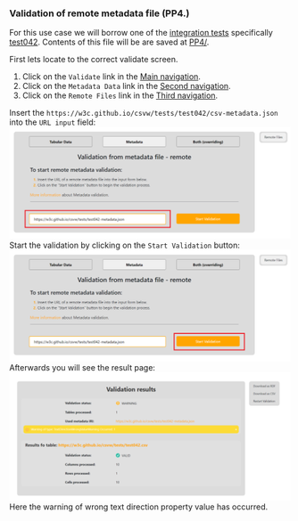 ### Validation of remote metadata file (PP4.)
For this use case we will borrow one of the [integration tests](https://w3c.github.io/csvw/tests/#manifest-validation) specifically [test042](https://w3c.github.io/csvw/tests/#manifest-validation#test042).
Contents of this file will be are saved at [PP4/](https://gitlab.mff.cuni.cz/kolcunm/csv-validator/-/tree/master/Docs/User/WebApp/Examples/PP4).

First lets locate to the correct validate screen.
1. Click on the `Validate` link in the [Main navigation](user_web_app.md#main-navigation).
2. Click on the `Metadata Data` link in the [Second navigation](user_web_app.md#validate-screens-second-navigation).
3. Click on the `Remote Files` link in the [Third navigation](user_web_app.md#validate-screens-third-navigation).

Insert the `https://w3c.github.io/csvw/tests/test042/csv-metadata.json` into the `URL input` field:
![pp4 input](img/pp4_input.png)
Start the validation by clicking on the `Start Validation` button: 
![pp4 start validation](img/pp4_start_validation.png)
Afterwards you will see the result page:
![pp4 result page](img/pp4_result_page.png)
Here the warning of wrong text direction property value has occurred.